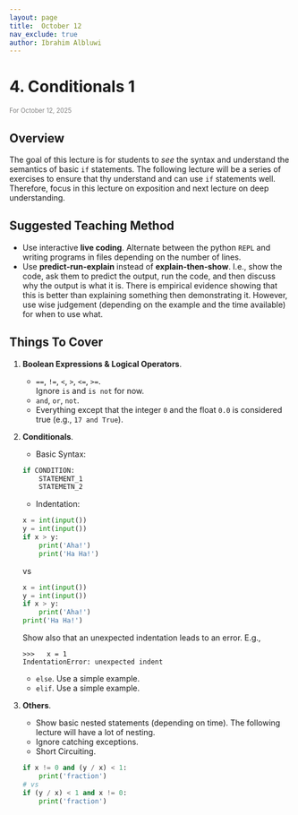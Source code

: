 ```yaml
---
layout: page
title:  October 12
nav_exclude: true
author: Ibrahim Albluwi
---
```


# **4.** Conditionals 1
<span style="font-size: 0.8em; font-weight: normal; color: gray;">For October 12, 2025</span>

## Overview

The goal of this lecture is for students to *see* the syntax and understand the semantics of basic `if` statements. The following lecture will be a series of exercises to ensure that thy understand and can use `if` statements well. Therefore, focus in this lecture on exposition and next lecture on deep understanding. 

## Suggested Teaching Method
- Use interactive **live coding**. Alternate between the python `REPL` and writing programs in files depending on the number of lines.
- Use **predict-run-explain** instead of **explain-then-show**. I.e., show the code, ask them to predict the output, run the code, and then discuss why the output is what it is. There is empirical evidence showing that this is better than explaining something then demonstrating it. However, use wise judgement (depending on the example and the time available) for when to use what.

## Things To Cover 
1. **Boolean Expressions & Logical Operators**.
    - `==`, `!=`, `<`, `>`, `<=`, `>=`.
    <br>Ignore `is` and `is not` for now.
    - `and`, `or`, `not`.
    - Everything except that the integer `0` and the float `0.0` is considered true (e.g., `17 and True`).

2. **Conditionals**.
    - Basic Syntax: <br>
    ```python
    if CONDITION:
        STATEMENT_1
        STATEMETN_2
    ```
    - Indentation:
    ```python
    x = int(input())
    y = int(input())
    if x > y:
        print('Aha!')
        print('Ha Ha!')
    ```
    vs
    ```python
    x = int(input())
    y = int(input())
    if x > y:
        print('Aha!')
    print('Ha Ha!')
    ```
    Show also that an unexpected indentation leads to an error. E.g.,
    ```
    >>>   x = 1
    IndentationError: unexpected indent
    ```
    - `else`. Use a simple example.
    - `elif`. Use a simple example.

3. **Others**.
    - Show basic nested statements (depending on time). The following lecture will have a lot of nesting.
    - Ignore catching exceptions.
    - Short Circuiting.<br>
    ```python
    if x != 0 and (y / x) < 1:
        print('fraction')
    # vs
    if (y / x) < 1 and x != 0:
        print('fraction')
    ```

    